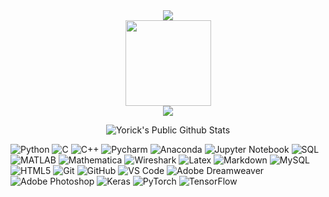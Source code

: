 <div align="center"> <img src="https://metrics.lecoq.io/gsb-ustc?template=classic&config.timezone=Asia%2FShanghai"> </div>
<div align="center"> <img height="137px" src="https://github-readme-stats.vercel.app/api?username=gsb-ustc&hide_title=true&hide_border=true&show_icons=trueline_height=21&text_color=000&icon_color=000&bg_color=0,ea6161,ffc64d,fffc4d,52fa5a&theme=graywhite" /> </div>
<div align="center"> <img src="https://github-readme-stats.vercel.app/api/top-langs/?username=gsb-ustc&hide_title=true&hide_border=true&layout=compact&langs_count=6&text_color=000&icon_color=fff&bg_color=0,52fa5a,4dfcff,c64dff&theme=graywhite" /> </div>


<p align="center">
<img align="center" src="https://github-readme-stats.vercel.app/api/top-langs/?username=hehaha68&layout=compact&langs_count=8&hide=Jupyter%20Notebook&theme=dark" alt="Yorick's Public Github Stats">
</p>  

![Python](https://img.shields.io/badge/Python-3776AB?style=flat&logo=Python&logoColor=white)
![C](https://img.shields.io/badge/C-ef4136?style=flat&logo=C&logoColor=white)
![C++](https://img.shields.io/badge/-C++-00599C?style=flat&logo=cplusplus)
![Pycharm](https://img.shields.io/badge/Pycharm-black?style=flat&logo=pycharm&logoColor=white)
![Anaconda](https://img.shields.io/badge/Anaconda-00DB00?style=flat&logo=anaconda&logoColor=white)
![Jupyter Notebook](https://img.shields.io/badge/Jupyter_Notebook%20-%23F37626?style=flat&logo=Jupyter&logoColor=white)
![SQL](http://img.shields.io/badge/SQL-CC2927?style=flat&logo=SQL&logoColor=ffffff)
![MATLAB](https://img.shields.io/badge/MATLAB-004B97?style=flat&logo=matlab&logoColor=white)
![Mathematica](https://img.shields.io/badge/Mathematica-EA0000?style=flat&logo=wolframmathematica&logoColor=white)
![Wireshark](https://img.shields.io/badge/Wireshark-0072E3?style=flat&logo=wireshark&logoColor=ffffff)
![Latex](https://img.shields.io/badge/Latex-black?style=flat&logo=latex&logoColor=white)
![Markdown](https://img.shields.io/badge/-Markdown-333333?style=flat&logo=markdown)
![MySQL](https://img.shields.io/badge/MySQL-blue?style=flat&logo=mysql&logoColor=ffffff)
![HTML5](https://img.shields.io/badge/-HTML5-%23E44D27?style=flat&logo=html5&logoColor=ffffff)
![Git](https://img.shields.io/badge/-Git-%23F05032?style=flat&logo=git&logoColor=%23ffffff)
![GitHub](https://img.shields.io/badge/-GitHub-181717?style=flat&logo=github)
![VS Code](http://img.shields.io/badge/-VS%20Code-007ACC?style=flat&logo=visual-studio-code&logoColor=ffffff)
![Adobe Dreamweaver](http://img.shields.io/badge/-Abode%20Dreamweaver-8552a1?style=flat&logo=adobedreamweaver&logoColor=ffffff)
![Adobe Photoshop](http://img.shields.io/badge/Adobe_Photoshop-0066CC?style=flat&logo=adobephotoshop&logoColor=ffffff)
![Keras](http://img.shields.io/badge/Keras-red?style=flat&logo=keras&logoColor=ffffff)
![PyTorch](http://img.shields.io/badge/PyTorch-f58220?style=flat&logo=pytorch&logoColor=ffffff)
![TensorFlow](http://img.shields.io/badge/TensorFlow-faa755?style=flat&logo=tensorflow&logoColor=ffffff)
